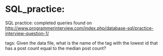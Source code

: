 # SQL_practice:
SQL practice: completed queries found on http://www.programmerinterview.com/index.php/database-sql/practice-interview-question-1/

tags: Given the data file, what is the name of the tag with the lowest id that has a post count equal to the median post count?


